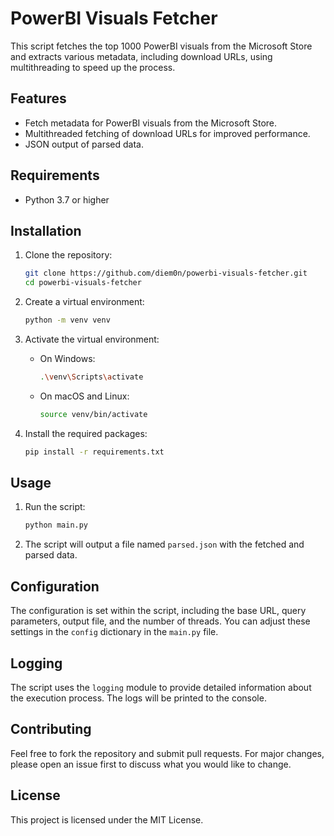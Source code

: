 # PowerBI Visuals Fetcher

This script fetches the top 1000 PowerBI visuals from the Microsoft Store and extracts various metadata, including download URLs, using multithreading to speed up the process.

## Features

- Fetch metadata for PowerBI visuals from the Microsoft Store.
- Multithreaded fetching of download URLs for improved performance.
- JSON output of parsed data.

## Requirements

- Python 3.7 or higher

## Installation

1. Clone the repository:

    ```sh
    git clone https://github.com/diem0n/powerbi-visuals-fetcher.git
    cd powerbi-visuals-fetcher
    ```

2. Create a virtual environment:

    ```sh
    python -m venv venv
    ```

3. Activate the virtual environment:

    - On Windows:

      ```sh
      .\venv\Scripts\activate
      ```

    - On macOS and Linux:

      ```sh
      source venv/bin/activate
      ```

4. Install the required packages:

    ```sh
    pip install -r requirements.txt
    ```

## Usage

1. Run the script:

    ```sh
    python main.py
    ```

2. The script will output a file named `parsed.json` with the fetched and parsed data.

## Configuration

The configuration is set within the script, including the base URL, query parameters, output file, and the number of threads. You can adjust these settings in the `config` dictionary in the `main.py` file.

## Logging

The script uses the `logging` module to provide detailed information about the execution process. The logs will be printed to the console.

## Contributing

Feel free to fork the repository and submit pull requests. For major changes, please open an issue first to discuss what you would like to change.

## License

This project is licensed under the MIT License.
